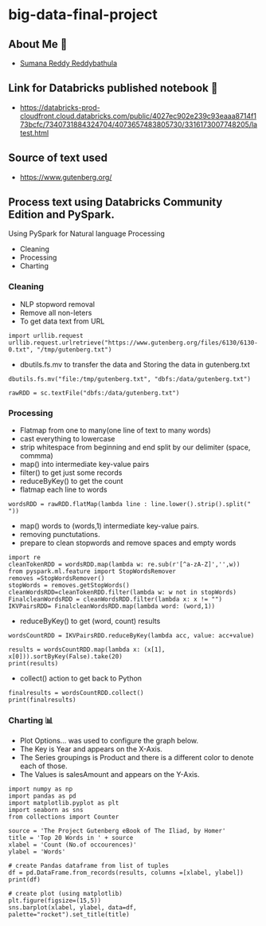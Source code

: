 # big-data-final-project

## About Me :woman:
- [Sumana Reddy Reddybathula](https://github.com/sumana-reddy)

## Link for Databricks published notebook :notebook:
- https://databricks-prod-cloudfront.cloud.databricks.com/public/4027ec902e239c93eaaa8714f173bcfc/7340731884324704/4073657483805730/3316173007748205/latest.html

## Source of text used
- https://www.gutenberg.org/

## Process text using Databricks Community Edition and PySpark.

Using PySpark for Natural language Processing
* Cleaning
* Processing
* Charting

### Cleaning
   * NLP stopword removal
   * Remove all non-leters
   * To get data text from URL
```
import urllib.request
urllib.request.urlretrieve("https://www.gutenberg.org/files/6130/6130-0.txt", "/tmp/gutenberg.txt")

```
   * dbutils.fs.mv to transfer the data and Storing the data in gutenberg.txt

```
dbutils.fs.mv("file:/tmp/gutenberg.txt", "dbfs:/data/gutenberg.txt")

```
```
rawRDD = sc.textFile("dbfs:/data/gutenberg.txt")

```
### Processing
   * Flatmap from one to many(one line of text to many words)
   * cast everything to lowercase
   * strip whitespace from beginning and end split by our delimiter (space, commma)
   * map() into intermediate key-value pairs
   * filter() to get just some records
   * reduceByKey() to get the count
   * flatmap each line to words
```
wordsRDD = rawRDD.flatMap(lambda line : line.lower().strip().split(" "))

```
   * map() words to (words,1) intermediate key-value pairs.
   * removing punctutations.
   * prepare to clean stopwords and remove spaces and empty words

```
import re
cleanTokenRDD = wordsRDD.map(lambda w: re.sub(r'[^a-zA-Z]','',w))
from pyspark.ml.feature import StopWordsRemover
removes =StopWordsRemover()
stopWords = removes.getStopWords()
cleanWordsRDD=cleanTokenRDD.filter(lambda w: w not in stopWords)
FinalcleanWordsRDD = cleanWordsRDD.filter(lambda x: x != "")
IKVPairsRDD= FinalcleanWordsRDD.map(lambda word: (word,1))

```
   * reduceByKey() to get (word, count) results
```
wordsCountRDD = IKVPairsRDD.reduceByKey(lambda acc, value: acc+value)

```

```
results = wordsCountRDD.map(lambda x: (x[1], x[0])).sortByKey(False).take(20)
print(results)

```
   * collect() action to get back to Python
```
finalresults = wordsCountRDD.collect()
print(finalresults)

```

### Charting :bar_chart:
   * Plot Options... was used to configure the graph below.
   * The Key is Year and appears on the X-Axis.
   * The Series groupings is Product and there is a different color to denote each of those.
   * The Values is salesAmount and appears on the Y-Axis.
```
import numpy as np
import pandas as pd
import matplotlib.pyplot as plt
import seaborn as sns
from collections import Counter

source = 'The Project Gutenberg eBook of The Iliad, by Homer'
title = 'Top 20 Words in ' + source
xlabel = 'Count (No.of occourences)'
ylabel = 'Words'

# create Pandas dataframe from list of tuples
df = pd.DataFrame.from_records(results, columns =[xlabel, ylabel]) 
print(df)

# create plot (using matplotlib)
plt.figure(figsize=(15,5))
sns.barplot(xlabel, ylabel, data=df, palette="rocket").set_title(title)

```   




